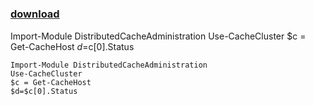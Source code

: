 ﻿---
pid:            5209
poster:         booki
title:          
date:           2014-06-04 00:21:36
format:         posh
parent:         0
parent:         0

---

# 

### [download](5209.ps1)

Import-Module DistributedCacheAdministration
Use-CacheCluster
$c = Get-CacheHost
$d=$c[0].Status

```posh
Import-Module DistributedCacheAdministration
Use-CacheCluster
$c = Get-CacheHost
$d=$c[0].Status
```
